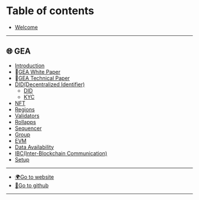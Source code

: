 # Table of contents

* [Welcome](README.md)

***

## 🌐 GEA

* [Introduction](paper/introduction.md)
* 📄[GEA White Paper](paper/white_paper.md)
* 📄[GEA Technical Paper](paper/technical_paper.md)
* [DID(Decentralized Identifier)](modules/did/README.md)
  * [DID](modules/did/did.md)
  * [KYC](modules/did/kyc.md)
* [NFT](modules/nft.md)
* [Regions](modules/region.md)
* [Validators](modules/validator.md)
* [Rollapps](modules/rollapp.md)
* [Sequencer](modules/sequencer.md)
* [Group](modules/group.md)
* [EVM](modules/evm.md)
* [Data Availability](data_availability/da.md)
* [IBC(Inter-Blockchain Communication)](modules/ibc.md)
* [Setup](setup/mehub.md)

***
* [🌍Go to website](https://github.com/GeaNetwork/) 
* [🐙Go to github](https://github.com/GeaNetwork/) 
***
